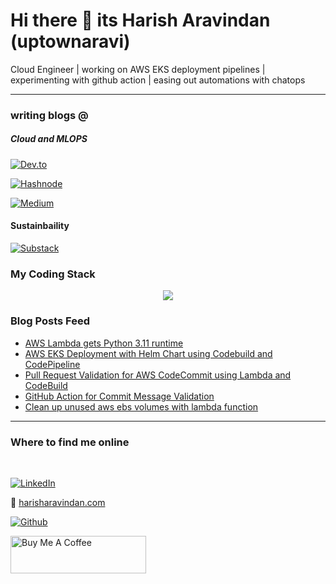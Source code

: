 # Hi there 👋 its Harish Aravindan (uptownaravi)
Cloud Engineer | working on AWS EKS deployment pipelines | experimenting with github action | easing out automations with chatops

---

### writing blogs @

##### Cloud and MLOPS
[![Dev.to](https://img.shields.io/badge/dev.to-0A0A0A?style=for-the-badge&logo=dev.to&logoColor=white)](https://dev.to/harisharavindan)

[![Hashnode](https://img.shields.io/badge/Hashnode-2962FF?style=for-the-badge&logo=hashnode&logoColor=white)](https://uptownaravi.hashnode.dev)

[![Medium](https://img.shields.io/badge/Medium-12100E?style=for-the-badge&logo=medium&logoColor=white)](https://medium.com/@harisharavindan)

#### Sustainbaility
[![Substack](https://img.shields.io/badge/Substack-%23006f5c.svg?style=for-the-badge&logo=substack&logoColor=FF6719)](https://thesustainabilityhub.substack.com)

### My Coding Stack

<p align="center">
  <a href="https://skillicons.dev">
    <img src="https://skillicons.dev/icons?i=vscode,vim,md,git,python,linux,docker,kubernetes,aws,terraform,github,githubactions,prometheus,grafana" />
  </a>
</p>

### Blog Posts Feed
<!-- BLOG-POST-LIST:START -->
- [AWS Lambda gets Python 3.11 runtime](https://dev.to/harisharavindan/aws-lambda-gets-python-311-runtime-1a14)
- [AWS EKS Deployment with Helm Chart using Codebuild and CodePipeline](https://dev.to/harisharavindan/aws-eks-deployment-with-helm-chart-using-codebuild-and-codepipeline-379a)
- [Pull Request Validation for AWS CodeCommit using Lambda and CodeBuild](https://dev.to/harisharavindan/pull-request-validation-for-aws-codecommit-using-lambda-and-codebuild-4dcg)
- [GitHub Action for Commit Message Validation](https://dev.to/harisharavindan/github-action-for-commit-message-validation-5b36)
- [Clean up unused aws ebs volumes with lambda function](https://dev.to/harisharavindan/clean-up-unused-aws-ebs-volumes-with-lambda-function-bli)
<!-- BLOG-POST-LIST:END -->

---
### Where to find me online
<br>

[![LinkedIn](https://img.shields.io/badge/LinkedIn-0077B5?style=for-the-badge&logo=linkedin&logoColor=white)](https://in.linkedin.com/in/harish-aravindan)

:rocket: [harisharavindan.com](https://harisharavindan.com/)

[![Github](https://img.shields.io/badge/github-profile-brightgreen.svg)](https://github.com/uptownaravi)

<a href="https://www.buymeacoffee.com/uptownaravi" target="_blank"><img src="https://cdn.buymeacoffee.com/buttons/v2/default-violet.png" alt="Buy Me A Coffee" style="height: 60px !important;width: 217px !important;" ></a>
